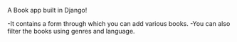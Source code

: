 A Book app built in Django!

-It contains a form through which you can add various books.
-You can also filter the books using genres and language.
